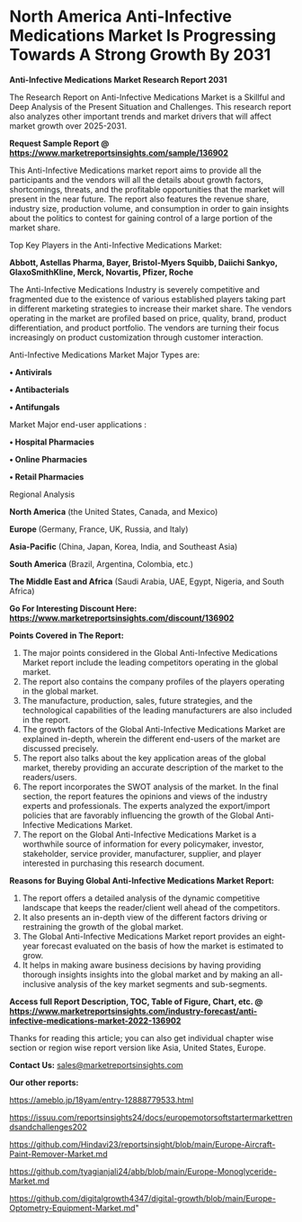 # North America Anti-Infective Medications Market Is Progressing Towards A Strong Growth By 2031

<strong>Anti-Infective Medications Market Research Report 2031</strong>

The Research Report on Anti-Infective Medications Market is a Skillful and Deep Analysis of the Present Situation and Challenges. This research report also analyzes other important trends and market drivers that will affect market growth over 2025-2031.

<strong>Request Sample Report @ <a href=https://www.marketreportsinsights.com/sample/136902>https://www.marketreportsinsights.com/sample/136902</a></strong>

This Anti-Infective Medications market report aims to provide all the participants and the vendors will all the details about growth factors, shortcomings, threats, and the profitable opportunities that the market will present in the near future. The report also features the revenue share, industry size, production volume, and consumption in order to gain insights about the politics to contest for gaining control of a large portion of the market share.

Top Key Players in the Anti-Infective Medications Market:

<strong>Abbott, Astellas Pharma, Bayer, Bristol-Myers Squibb, Daiichi Sankyo, GlaxoSmithKline, Merck, Novartis, Pfizer, Roche</strong>

The Anti-Infective Medications Industry is severely competitive and fragmented due to the existence of various established players taking part in different marketing strategies to increase their market share. The vendors operating in the market are profiled based on price, quality, brand, product differentiation, and product portfolio. The vendors are turning their focus increasingly on product customization through customer interaction.

Anti-Infective Medications Market Major Types are:

<strong>• Antivirals

• Antibacterials

• Antifungals</strong>

Market Major end-user applications :

<strong>• Hospital Pharmacies

• Online Pharmacies

• Retail Pharmacies</strong>

Regional Analysis

</u><strong><b>North America</b></strong> (the United States, Canada, and Mexico)

<strong><b>Europe </b></strong>(Germany, France, UK, Russia, and Italy)

<strong><b>Asia-Pacific</b></strong> (China, Japan, Korea, India, and Southeast Asia)

<strong><b>South America</b></strong> (Brazil, Argentina, Colombia, etc.)

<strong><b>The Middle East and Africa</b></strong> (Saudi Arabia, UAE, Egypt, Nigeria, and South Africa)

<strong>Go For Interesting Discount Here: <a href=https://www.marketreportsinsights.com/discount/136902>https://www.marketreportsinsights.com/discount/136902</a></strong>

<strong>Points Covered in The Report:</strong>
<ol>
  <li>The major points considered in the Global Anti-Infective Medications Market report include the leading competitors operating in the global market.</li>
  <li>The report also contains the company profiles of the players operating in the global market.</li>
  <li>The manufacture, production, sales, future strategies, and the technological capabilities of the leading manufacturers are also included in the report.</li>
  <li>The growth factors of the Global Anti-Infective Medications Market are explained in-depth, wherein the different end-users of the market are discussed precisely.</li>
  <li>The report also talks about the key application areas of the global market, thereby providing an accurate description of the market to the readers/users.</li>
  <li>The report incorporates the SWOT analysis of the market. In the final section, the report features the opinions and views of the industry experts and professionals. The experts analyzed the export/import policies that are favorably influencing the growth of the Global Anti-Infective Medications Market.</li>
  <li>The report on the Global Anti-Infective Medications Market is a worthwhile source of information for every policymaker, investor, stakeholder, service provider, manufacturer, supplier, and player interested in purchasing this research document.</li>
</ol>
<strong>Reasons for Buying Global Anti-Infective Medications Market Report:</strong>

<ol>
  <li>The report offers a detailed analysis of the dynamic competitive landscape that keeps the reader/client well ahead of the competitors.</li>
  <li>It also presents an in-depth view of the different factors driving or restraining the growth of the global market.</li>
  <li>The Global Anti-Infective Medications Market report provides an eight-year forecast evaluated on the basis of how the market is estimated to grow.</li>
  <li>It helps in making aware business decisions by having providing thorough insights insights into the global market and by making an all-inclusive analysis of the key market segments and sub-segments.</li>
</ol>
<strong>Access full Report Description, TOC, Table of Figure, Chart, etc. @ <a href=https://www.marketreportsinsights.com/industry-forecast/anti-infective-medications-market-2022-136902>https://www.marketreportsinsights.com/industry-forecast/anti-infective-medications-market-2022-136902</a></strong>


Thanks for reading this article; you can also get individual chapter wise section or region wise report version like Asia, United States, Europe.

<strong>Contact Us:</strong>
sales@marketreportsinsights.com

<strong>Our other reports:</strong>

<a href=https://ameblo.jp/18yam/entry-12888779533.html>https://ameblo.jp/18yam/entry-12888779533.html</a>

<a href=https://issuu.com/reportsinsights24/docs/europemotorsoftstartermarkettrendsandchallenges202>https://issuu.com/reportsinsights24/docs/europemotorsoftstartermarkettrendsandchallenges202</a>

<a href=https://github.com/Hindavi23/reportsinsight/blob/main/Europe-Aircraft-Paint-Remover-Market.md>https://github.com/Hindavi23/reportsinsight/blob/main/Europe-Aircraft-Paint-Remover-Market.md</a>

<a href=https://github.com/tyagianjali24/abb/blob/main/Europe-Monoglyceride-Market.md>https://github.com/tyagianjali24/abb/blob/main/Europe-Monoglyceride-Market.md</a>

<a href=https://github.com/digitalgrowth4347/digital-growth/blob/main/Europe-Optometry-Equipment-Market.md>https://github.com/digitalgrowth4347/digital-growth/blob/main/Europe-Optometry-Equipment-Market.md</a>"
